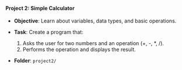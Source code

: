 #### Project 2: Simple Calculator
- **Objective**: Learn about variables, data types, and basic operations.
- **Task**: Create a program that:
  1. Asks the user for two numbers and an operation (+, -, *, /).
  2. Performs the operation and displays the result.


- **Folder**: `project2/`

